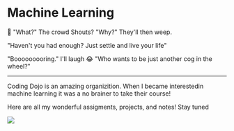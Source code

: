 # Machine Learning

🤯 "What?" The crowd Shouts? "Why?" They'll then weep. 

"Haven't you had enough? Just settle and live your life"

"Booooooooring." I'll laugh 😂 "Who wants to be just another cog in the wheel?"

----

Coding Dojo is an amazing organizition. When I became interestedin machine learning it was a no brainer to take their course!

Here are all my wonderful assigments, projects, and notes! Stay tuned

![](https://github.com/lisabroadhead/machine-learning/blob/main/thumb_math-bad-tensorflow-good-69224218.png) 
